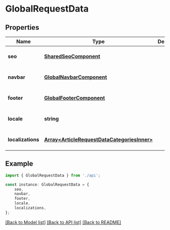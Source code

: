 # GlobalRequestData


## Properties

Name | Type | Description | Notes
------------ | ------------- | ------------- | -------------
**seo** | [**SharedSeoComponent**](SharedSeoComponent.md) |  | [optional] [default to undefined]
**navbar** | [**GlobalNavbarComponent**](GlobalNavbarComponent.md) |  | [optional] [default to undefined]
**footer** | [**GlobalFooterComponent**](GlobalFooterComponent.md) |  | [optional] [default to undefined]
**locale** | **string** |  | [optional] [default to undefined]
**localizations** | [**Array&lt;ArticleRequestDataCategoriesInner&gt;**](ArticleRequestDataCategoriesInner.md) |  | [optional] [default to undefined]

## Example

```typescript
import { GlobalRequestData } from './api';

const instance: GlobalRequestData = {
    seo,
    navbar,
    footer,
    locale,
    localizations,
};
```

[[Back to Model list]](../README.md#documentation-for-models) [[Back to API list]](../README.md#documentation-for-api-endpoints) [[Back to README]](../README.md)
